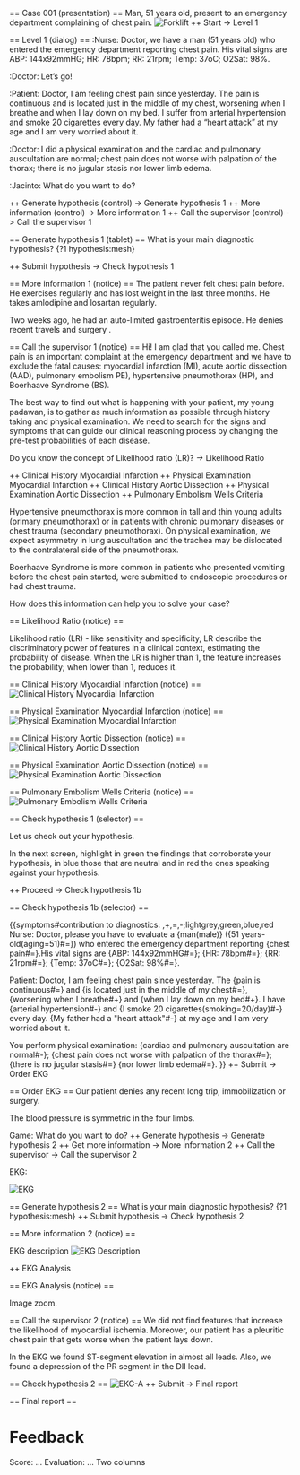 == Case 001 (presentation) ==
Man, 51 years old, present to an emergency department complaining of chest pain.
![Forklift](images/patient-in-bed.svg)
++ Start -> Level 1

== Level 1 (dialog) ==
:Nurse: Doctor, we have a man (51 years old) who entered the emergency department reporting chest pain. His vital signs are ABP: 144x92mmHG; HR: 78bpm; RR: 21rpm; Temp: 37oC; O2Sat: 98%.

:Doctor: Let’s go!

:Patient: Doctor, I am feeling chest pain since yesterday. The pain is continuous and is located just in the middle of my chest, worsening when I breathe and when I lay down on my bed. I suffer from arterial hypertension and smoke 20 cigarettes every day. My father had a “heart attack” at my age and I am very worried about it. 

:Doctor: I did a physical examination and the cardiac and pulmonary auscultation are normal; chest pain does not worse with palpation of the thorax; there is no jugular stasis nor lower limb edema.

:Jacinto: What do you want to do?

++ Generate hypothesis (control) -> Generate hypothesis 1
++ More information (control) -> More information 1
++ Call the supervisor (control) -> Call the supervisor 1

== Generate hypothesis 1 (tablet) ==
What is your main diagnostic hypothesis?
{?1 hypothesis:mesh}

++ Submit hypothesis -> Check hypothesis 1

== More information 1 (notice) ==
The patient never felt chest pain before. He exercises regularly and has lost weight in the last three months. He takes amlodipine and losartan regularly.

Two weeks ago, he had an auto-limited gastroenteritis episode. He denies recent travels and surgery .

== Call the supervisor 1 (notice) ==
Hi! I am glad that you called me. Chest pain is an important complaint at the emergency department and we have to exclude the fatal causes: myocardial infarction (MI), acute aortic dissection (AAD), pulmonary embolism PE), hypertensive pneumothorax (HP), and Boerhaave Syndrome (BS).

The best way to find out what is happening with your patient, my young padawan, is to gather as much information as possible through history taking and physical examination. We need to search for the signs and symptoms that can guide our clinical reasoning process by changing the pre-test probabilities of each disease.

Do you know the concept of Likelihood ratio (LR)? -> Likelihood Ratio

++ Clinical History Myocardial Infarction
++ Physical Examination Myocardial Infarction
++ Clinical History Aortic Dissection
++ Physical Examination Aortic Dissection
++ Pulmonary Embolism Wells Criteria

Hypertensive pneumothorax is more common in tall and thin young adults (primary pneumothorax) or in patients with chronic pulmonary diseases or chest trauma (secondary pneumothorax). On physical examination, we expect asymmetry in lung auscultation and the trachea may be dislocated to the contralateral side of the pneumothorax.

Boerhaave Syndrome is more common in patients who presented vomiting before the chest pain started, were submitted to endoscopic procedures or had chest trauma.

How does this information can help you to solve your case?

== Likelihood Ratio (notice) ==

Likelihood ratio (LR) - like sensitivity and specificity, LR describe the discriminatory power of features in a clinical context, estimating the probability of disease. When the LR is higher than 1, the feature increases the probability; when lower than 1, reduces it.

== Clinical History Myocardial Infarction (notice) ==
![Clinical History Myocardial Infarction](images/ebm-clinical-history-myocardial-infarction.png)

== Physical Examination Myocardial Infarction (notice) ==
![Physical Examination Myocardial Infarction](images/ebm-physical-examination-myocardial-infarction.png)

== Clinical History Aortic Dissection (notice) ==
![Clinical History Aortic Dissection](images/ebm-clinical-history-aortic-dissection.png)

== Physical Examination Aortic Dissection (notice) ==
![Physical Examination Aortic Dissection](images/ebm-physical-examination-aortic-dissection.png)

== Pulmonary Embolism Wells Criteria (notice) ==
![Pulmonary Embolism Wells Criteria](images/ebm-pulmonary-embolism-wells-criteria.png)

== Check hypothesis 1 (selector) ==

Let us check out your hypothesis.

In the next screen, highlight in green the findings that corroborate your hypothesis, 
in blue those that are neutral and in red the ones speaking against your hypothesis.

++ Proceed -> Check hypothesis 1b

== Check hypothesis 1b (selector) ==

{{symptoms#contribution to diagnostics: ,+,=,-;lightgrey,green,blue,red
Nurse: Doctor, please you have to evaluate a {man(male)} ({51 years-old(aging=51)#=}) who entered the emergency department reporting {chest pain#=}.His vital signs are {ABP: 144x92mmHG#=}; {HR: 78bpm#=}; {RR: 21rpm#=}; {Temp: 37oC#=}; {O2Sat: 98%#=}.

Patient: Doctor, I am feeling chest pain since yesterday. The {pain is continuous#=} and {is located just in the middle of my chest#=}, {worsening when I breathe#+} and {when I lay down on my bed#+}. I have {arterial hypertension#-} and {I smoke 20 cigarettes(smoking=20/day)#-} every day. {My father had a "heart attack"#-} at my age and I am very worried about it.

You perform physical examination: {cardiac and pulmonary auscultation are normal#-}; {chest pain does not worse with palpation of the thorax#=}; {there is no jugular stasis#=} {nor lower limb edema#=}.
}}
++ Submit -> Order EKG 

== Order EKG ==
Our patient denies any recent long trip, immobilization or surgery.

The blood pressure is symmetric in the four limbs. 

Game: What do you want to do?
++ Generate hypothesis -> Generate hypothesis 2
++ Get more information -> More information 2
++ Call the supervisor -> Call the supervisor 2

EKG:

![EKG](images/ekg-original.png)

== Generate hypothesis 2 ==
What is your main diagnostic hypothesis?
{?1 hypothesis:mesh}
++ Submit hypothesis -> Check hypothesis 2

== More information 2 (notice) ==

EKG description
![EKG Description](images/ekg-description.png)

++ EKG Analysis

== EKG Analysis (notice) ==

Image zoom.

== Call the supervisor 2 (notice) ==
We did not find features that increase the likelihood of myocardial ischemia. Moreover, our patient has a pleuritic chest pain that gets worse when the patient lays down.

In the EKG we found ST-segment elevation in almost all leads. Also, we found a depression of the PR segment in the DII lead.

== Check hypothesis 2 ==
![EKG-A](images/ampliacao-eletro.gif)
++ Submit -> Final report

== Final report ==
# Feedback
Score: ...
Evaluation: ...
Two columns